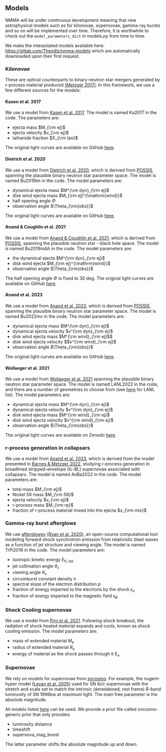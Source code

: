
## Models

NMMA will be under continuous development meaning that new astrophysical models such as for kilonovae, supernovae, gamma-ray bursts and so on will be implemented over time. Therefore, it is worthwhile to check out the `model_parameters_dict` in models.py from time to time.

We make the interpolated models available here: https://gitlab.com/Theodlz/nmma-models which are automatically downloaded upon their first request.

### Kilonovae

These are optical counterparts to binary neutron star mergers generated by r-process material produced [(Metzger 2017)](https://arxiv.org/abs/1910.01617). In this framework, we use a few different sources for the models:

#### Kasen et al. 2017

We use a model from [Kasen et al. 2017](https://arxiv.org/abs/1710.05463). The model is named Ka2017 in the code. The parameters are:

* ejecta mass $M_{\rm ej}$
* ejecta velocity $v_{\rm ej}$
* lathanide fraction $X_{\rm lan}$

The original light curves are available on GitHub [here](https://github.com/dnkasen/Kasen_Kilonova_Models_2017).

#### Dietrich et al. 2020

We use a model from [Dietrich et al. 2020](https://arxiv.org/abs/2002.11355), which is derived from [POSSIS](https://arxiv.org/abs/1906.04205), spanning the plausible binary neutron star parameter space. The model is named Bu2019lm in the code. The model parameters are:

* dynamical ejecta mass $M^{\rm dyn}_{\rm ej}$
* disk wind ejecta mass $M_{\rm ej}^{\mathrm{wind}}$
* half opening angle $\Phi$
* observation angle $\Theta_{\rm{obs}}$

The original light curves are available on GitHub
[here](https://github.com/mbulla/kilonova_models/tree/master/bns/bns_grids/bns_m3_3comp).

#### Anand & Coughlin et al. 2021

We use a model from [Anand & Coughlin et al. 2021](https://arxiv.org/abs/2009.07210), which is derived from [POSSIS](https://arxiv.org/abs/1906.04205), spanning the plausible neutron star - black hole space. The model is named Bu2019nsbh in the code. The model parameters are:

* the dynamical ejecta $M^{\rm dyn}_{\rm ej}$
* disk wind ejecta $M_{\rm ej}^{\mathrm{wind}}$
* observation angle $\Theta_{\rm{obs}}$

The half opening angle $\Phi$ is fixed to 30 deg. The original light curves are available on GitHub [here](https://github.com/mbulla/kilonova_models/tree/master/bhns/bhns_grids/bhns_m1_2comp).

#### Anand et al. 2023

We use a model from [Anand et al. 2023](https://arxiv.org/abs/2307.11080), which is derived from [POSSIS](https://arxiv.org/abs/1906.04205), spanning the plausible binary neutron star parameter space. The model is named Bu2022mv in the code. The model parameters are:

* dynamical ejecta mass $M^{\rm dyn}_{\rm ej}$
* dynamical ejecta velocity $v^{\rm dyn}_{\rm ej}$
* disk wind ejecta mass $M^{\rm wind}_{\rm ej}$$
* disk wind ejecta velocity $$v^{\rm wind}_{\rm ej}$
* observation angle $\Theta_{\rm{obs}}$

The original light curves are available on GitHub [here](https://github.com/mbulla/kilonova_models).

#### Wollaeger et al. 2021

We use a model from [Wollaeger et al. 2021](https://arxiv.org/abs/2105.11543) spanning the plausible binary neutron star parameter space. The model is named LANL2022 in the code, and there are a number of geometries to choose from (see [here](https://github.com/nuclear-multimessenger-astronomy/nmma/blob/main/nmma/em/model.py#L59) for LANL list). The model parameters are:

* dynamical ejecta mass $M^{\rm dyn}_{\rm ej}$
* dynamical ejecta velocity $v^{\rm dyn}_{\rm ej}$
* disk wind ejecta mass $M^{\rm wind}_{\rm ej}$
* disk wind ejecta velocity $v^{\rm wind}_{\rm ej}$
* observation angle $\Theta_{\rm{obs}}$

The original light curves are available on Zenodo [here](https://zenodo.org/record/5745556#.YaaNH8ZlBBw).

### r-process generation in collapsars

We use a model from [Anand et al. 2023](https://arxiv.org/abs/2302.09226), which is derived from the model presented in [Barnes & Metzger 2022](https://arxiv.org/abs/2205.10421), studying r-process generation in broadlined stripped-envelope (Ic-BL) supernovae associated with collapsars. The model is named AnBa2022 in the code. The model parameters are:

* total mass $M_{\rm ej}$
* Nickel 56 mass $M_{\rm 56}$
* ejecta velocity $v_{\rm ej}$
* r-process mass $M_{\rm rp}$
* fraction of r-process material mixed into the ejecta $x_{\rm mix}$

### Gamma-ray burst afterglows

We use [afterglowpy](https://github.com/geoffryan/afterglowpy) [(Ryan et al. 2020)](https://arxiv.org/abs/1909.11691), an open-source computational tool modeling forward shock synchrotron emission from relativistic blast waves as a function of jet structure and viewing angle. The
 model is named TrPi2018 in the code. The model parameters are:

* isotropic kinetic energy $E_{\mathrm{K,iso}}$
* jet collimation angle $\theta_c$
* viewing angle $\theta_v$
* circumburst constant density $n$
* spectral slope of the electron distribution $p$
* fraction of energy imparted to the electrons by the shock $\epsilon_e$
* fraction of energy imparted to the magnetic field $\epsilon_B$

### Shock Cooling supernovae

We use a model from [Piro et al. 2021](https://arxiv.org/abs/2007.08543). Following shock breakout, the radiation of shock heated material expands and cools, known as shock cooling emission. The model parameters are:

* mass of extended material $M_e$
* radius of extended material $R_e$
* energy of material as the shock passes through it $E_e$

### Supernovae

We rely on models for supernovae from [sncosmo](https://github.com/sncosmo/sncosmo). For example, the nugent-hyper model [(Levan et al. 2005)](https://arxiv.org/abs/astro-ph/0403450) used for SN Ib/c supernovae with the stretch and scale set to match the intrinsic (dereddened, rest frame) $R$-band luminosity of SN 1998bw at maximum light. The main free parameter is the absolute magnitude.

All models listed [here](https://sncosmo.readthedocs.io/en/stable/source-list.html) can be used. We provide a prior file called sncosmo-generic.prior that only provides:

* luminosity distance
* timeshift
* supernova_mag_boost

The latter parameter shifts the absolute magnitude up and down.
